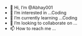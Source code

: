 - 👋 Hi, I’m @Abhay001
- 👀 I’m interested in ...Coding
- 🌱 I’m currently learning ...Coding
- 💞️ I’m looking to collaborate on ...
- 📫 How to reach me ...

<!---
Abhay001/Abhay001 is a ✨ special ✨ repository because its `README.md` (this file) appears on your GitHub profile.
You can click the Preview link to take a look at your changes.
--->

